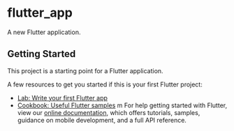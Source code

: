 # flutter_app

A new Flutter application.

## Getting Started

This project is a starting point for a Flutter application.

A few resources to get you started if this is your first Flutter project:

- [Lab: Write your first Flutter app](https://flutter.dev/docs/get-started/codelab)
- [Cookbook: Useful Flutter samples](https://flutter.dev/docs/cookbook)
m
For help getting started with Flutter, view our
[online documentation](https://flutter.dev/docs), which offers tutorials,
samples, guidance on mobile development, and a full API reference.
